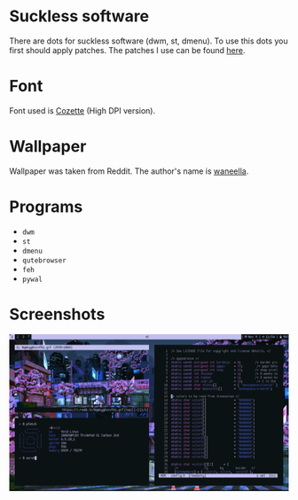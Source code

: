 # Suckless software

There are dots for suckless software (dwm, st, dmenu). To use this dots you first should apply patches. The patches I use can be found [here](https://github.com/qo/sl).

# Font

Font used is [Cozette](https://github.com/slavfox/Cozette) (High DPI version).

# Wallpaper

Wallpaper was taken from Reddit. The author's name is [waneella](https://www.waneella.com/).

# Programs

- `dwm`
- `st`
- `dmenu`
- `qutebrowser`
- `feh`
- `pywal`

# Screenshots

![](screenshots/screenshot.png)
